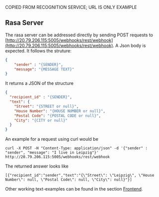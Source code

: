 COPIED FROM RECOGNITION SERVICE; URL IS ONLY EXAMPLE

## Rasa Server
The rasa server can be addressed directly by sending POST requests to [http://20.79.206.115:5005/webhooks/rest/webhook](http://20.79.206.115:5005/webhooks/rest/webhook).
A Json body is expected. It follows the struture:
```JSON
{
    "sender" : "{SENDER}", 
    "message": "{MESSAGE TEXT}"
}
```
It returns a JSON of the structure 
```JSON
{
  "recipient_id" : "{SENDER}", 
  "text": {
    "Street": "{STREET or null}", 
    "House Number": "{HOUSE NUMBER or null}",
    "Postal Code": "{POSTAL CODE or null}",
    "City": "{CITY or null}"
  }
}
```
  
An example for a request using curl would be
```shell
curl -X POST -H "Content-Type: application/json" -d '{"sender" : "sender", "message": "I live in Leipzig"}' http://20.79.206.115:5005/webhooks/rest/webhook
```
The returned answer looks like
```shell
[{"recipient_id":"sender","text":"{\"Street\": \"Leipzig\", \"House Number\": null, \"Postal Code\": null, \"City\": null}"}]
```
Other working text-examples can be found in the section [Frontend](#frontend).

